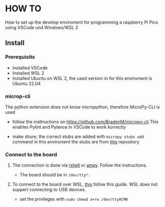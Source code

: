 # HOW TO 

How to set up the develop enviroment for programming a raspberry Pi Pico using VSCode und Windows/WSL 2 

## Install 

### Prerequisits
* Installed VSCode 
* Installed WSL 2 
* Installed Ubuntu on WSL 2, the used version in for this enviroment is Ubuntu 22.04 




### microp-cli 
The python extension does not know micropython, therefore MicroPy-CLI is used 

* follow the insttructions on https://github.com/BradenM/micropy-cli
This enables Pylint and Pylance in VSCode to work korrectly 

* make shure, the correct stubs are added with ```micropy stubs add``` command in this enviroment the stubs are from [this](https://github.com/cpwood/Pico-Stub/blob/main/micropy.md#using-the-stubs) repository 

### Connect to the board 


1. The connection is done via [rshell](https://github.com/dhylands/rshell) or [ampy](https://github.com/scientifichackers/ampy).
Follow the instructions. 
    * The board should be in ```/dev/tty*.``` 

2. To connect to the board over WSL, [this](https://docs.microsoft.com/en-us/windows/wsl/connect-usb) follow this guide. WSL does not suppert connecting to USB devices. 
    * set the privileges with ```sudo chmod a+rw /dev/ttyACM0```


